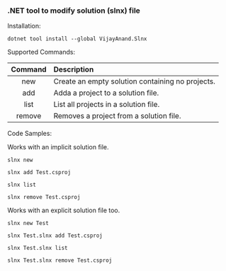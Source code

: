 ### .NET tool to modify solution (slnx) file

Installation:

```shell
dotnet tool install --global VijayAnand.Slnx
```

Supported Commands:

|Command|Description|
|:---:|:---|
|new|Create an empty solution containing no projects.|
|add|Adda a project to a solution file.|
|list|List all projects in a solution file.|
|remove|Removes a project from a solution file.|

Code Samples:

Works with an implicit solution file.

```shell
slnx new
```

```shell
slnx add Test.csproj
```

```shell
slnx list
```

```shell
slnx remove Test.csproj
```

Works with an explicit solution file too.

```shell
slnx new Test
```

```shell
slnx Test.slnx add Test.csproj
```

```shell
slnx Test.slnx list
```

```shell
slnx Test.slnx remove Test.csproj
```
